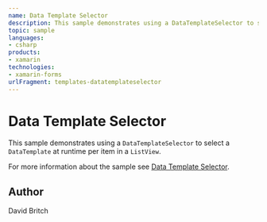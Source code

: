 ```yaml
---
name: Data Template Selector
description: This sample demonstrates using a DataTemplateSelector to select a DataTemplate at runtime per item in a ListView. For more information about the sample see Data Template Selector.
topic: sample
languages:
- csharp
products:
- xamarin
technologies:
- xamarin-forms
urlFragment: templates-datatemplateselector
---
```

Data Template Selector
======================

This sample demonstrates using a `DataTemplateSelector` to select a `DataTemplate` at runtime per item in a `ListView`.

For more information about the sample see [Data Template Selector](http://developer.xamarin.com/guides/xamarin-forms/templates/data-templates/selector/).

Author
------

David Britch

